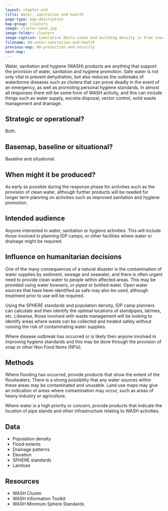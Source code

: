 ```yaml
---
layout: chapter-end
title: Water, sanitation and health
page-type: map-description
map-group: clusters
image: cluster-wash.jpg
image-folder: clusters
image-caption: Cumulative Ebola cases and building density in Free town, Sierra Leone
filename: 09-water-sanitation-and-health
previous-map: 08-protection-and-security
next-map: 
---
```

Water, sanitation and hygiene \(WASH\) products are anything that support the provision of water, sanitation and hygiene promotion. Safe water is not only vital to prevent dehydration, but also reduces the outbreaks of waterborne diseases such as cholera that can prove deadly in the event of an emergency, as well as promoting personal hygiene standards. In almost all responses there will be some form of WASH activity, and this can include things such as water supply, excreta disposal, vector control, solid waste management and drainage.

## Strategic or operational?

Both.

## Basemap, baseline or situational?

Baseline and situational.

## When might it be produced?

As early as possible during the response phase for activities such as the provision of clean water, although further products will be needed for longer term planning on activities such as improved sanitation and hygiene promotion.

## Intended audience

Anyone interested in water, sanitation or hygiene activities. This will include those involved in planning IDP camps, or other facilities where water or drainage might be required.

## Influence on humanitarian decisions

One of the many consequences of a natural disaster is the contamination of water supplies by sediment, sewage and seawater, and there is often urgent need to provide clean water to people within affected areas. This may be provided using water bowsers, or piped or bottled water. Open water sources that have been identified as safe may also be used, although treatment prior to use will be required.

Using the SPHERE standards and population density, IDP camp planners can calculate and then identify the optimal locations of standpipes, latrines, etc. Likewise, those involved with waste management will be looking to identify areas where waste can be collected and treated safely without running the risk of contaminating water supplies.

Where disease outbreak has occurred or is likely then anyone involved in improving hygiene standards and this may be done through the provision of soap or other Non Food Items \(NFIs\).

## Methods

Where flooding has occurred, provide products that show the extent of the floodwaters. There is a strong possibility that any water sources within these areas may be contaminated and unusable. Land use maps may give an indication of areas where contamination may occur, such as areas of heavy industry or agriculture.

Where water is a high priority or concern, provide products that indicate the location of pipe stands and other infrastructure relating to WASH activities.

## Data

* Population density
* Flood extents
* Drainage patterns
* Elevation
* SPHERE standards
* Landuse

## Resources

* WASH Cluster
* WASH Information Toolkit
* WASH Minimum Sphere Standards

